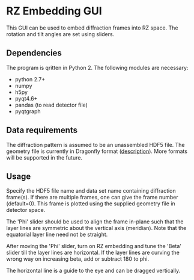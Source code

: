 # RZ Embedding GUI
This GUI can be used to embed diffraction frames into RZ space. The rotation
and tilt angles are set using sliders.

## Dependencies
The program is qritten in Python 2. The following modules are necessary:

 * python 2.7+
 * numpy
 * h5py
 * pyqt4.6+
 * pandas (to read detector file)
 * pyqtgraph

## Data requirements
The diffraction pattern is assumed to be an unassembled HDF5 file. The geometry
file is currently in Dragonfly format ([description](https://github.com/duaneloh/Dragonfly/wiki/Data-stream-simulator#make_detector)).
More formats will be supported in the future.

## Usage
Specify the HDF5 file name and data set name containing diffraction frame(s).
If there are multiple frames, one can give the frame number (default=0). This
frame is plotted using the supplied geometry file in detector space. 

The 'Phi' slider should be used to align the frame in-plane such that the layer
lines are symmetric about the vertical axis (meridian). Note that the equatorial
layer line need not be straight.

After moving the 'Phi' slider, turn on RZ embedding and tune the 'Beta' slider
till the layer lines are horizontal. If the layer lines are curving the wrong
way on increasing beta, add or subtract 180 to phi.

The horizontal line is a guide to the eye and can be dragged vertically.
